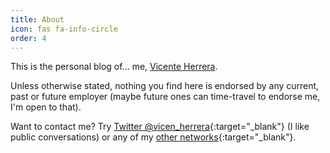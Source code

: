 ```yaml
---
title: About
icon: fas fa-info-circle
order: 4
---
```


This is the personal blog of... me, [Vicente Herrera](https://vicenteherrera.com).

Unless otherwise stated, nothing you find here is endorsed by any current, past or future employer (maybe future ones can time-travel to endorse me, I'm open to that).

Want to contact me? Try [Twitter @vicen_herrera](https://twitter.com/vicen_herrera){:target="_blank"} (I like public conversations) or any of my [other networks](https://vicenteherrera.com){:target="_blank"}.
